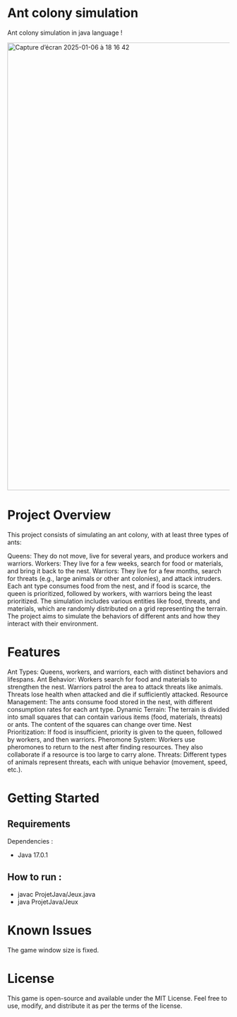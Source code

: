 # Ant colony simulation
Ant colony simulation in java language !

<img width="1012" alt="Capture d’écran 2025-01-06 à 18 16 42" src="https://github.com/user-attachments/assets/277c62ee-4054-42d4-afce-9c8ec806ad58" />

# Project Overview

This project consists of simulating an ant colony, with at least three types of ants:

Queens: They do not move, live for several years, and produce workers and warriors.
Workers: They live for a few weeks, search for food or materials, and bring it back to the nest.
Warriors: They live for a few months, search for threats (e.g., large animals or other ant colonies), and attack intruders.
Each ant type consumes food from the nest, and if food is scarce, the queen is prioritized, followed by workers, with warriors being the least prioritized. The simulation includes various entities like food, threats, and materials, which are randomly distributed on a grid representing the terrain. The project aims to simulate the behaviors of different ants and how they interact with their environment.

# Features

Ant Types: Queens, workers, and warriors, each with distinct behaviors and lifespans.
Ant Behavior:
Workers search for food and materials to strengthen the nest.
Warriors patrol the area to attack threats like animals. Threats lose health when attacked and die if sufficiently attacked.
Resource Management: The ants consume food stored in the nest, with different consumption rates for each ant type.
Dynamic Terrain: The terrain is divided into small squares that can contain various items (food, materials, threats) or ants. The content of the squares can change over time.
Nest Prioritization: If food is insufficient, priority is given to the queen, followed by workers, and then warriors.
Pheromone System: Workers use pheromones to return to the nest after finding resources. They also collaborate if a resource is too large to carry alone.
Threats: Different types of animals represent threats, each with unique behavior (movement, speed, etc.).


# Getting Started 

## Requirements

Dependencies : 

- Java 17.0.1

## How to run :
- javac ProjetJava/Jeux.java <br>
- java ProjetJava/Jeux 

# Known Issues

The game window size is fixed.

# License

This game is open-source and available under the MIT License. Feel free to use, modify, and distribute it as per the terms of the license.

